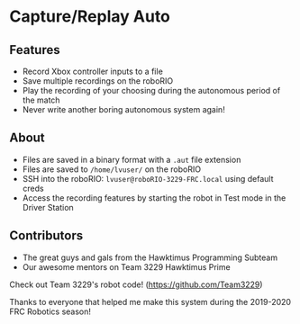 # Capture/Replay Auto
## Features
- Record Xbox controller inputs to a file
- Save multiple recordings on the roboRIO
- Play the recording of your choosing during the autonomous period of the match
- Never write another boring autonomous system again!

## About
- Files are saved in a binary format with a `.aut` file extension
- Files are saved to `/home/lvuser/` on the roboRIO
- SSH into the roboRIO: `lvuser@roboRIO-3229-FRC.local` using default creds
- Access the recording features by starting the robot in Test mode in the Driver Station

## Contributors
- The great guys and gals from the Hawktimus Programming Subteam
- Our awesome mentors on Team 3229 Hawktimus Prime

Check out Team 3229's robot code! (https://github.com/Team3229)

Thanks to everyone that helped me make this system during the 2019-2020 FRC Robotics season!
